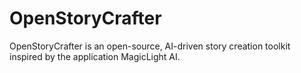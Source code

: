 # OpenStoryCrafter
OpenStoryCrafter is an open-source, AI-driven story creation toolkit inspired by the application MagicLight AI. 
